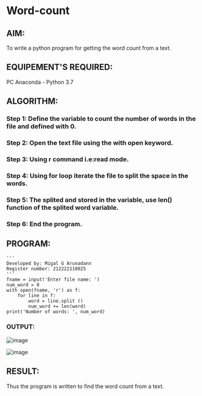 # Word-count
## AIM:
To write a python program for getting the word count from a text.
## EQUIPEMENT'S REQUIRED: 
PC
Anaconda - Python 3.7
## ALGORITHM: 

### Step 1: Define the variable to count the number of words in the file and defined with 0.

### Step 2:  Open the text file using the with open keyword.
 
### Step 3: Using r command i.e:read mode.

### Step 4: Using for loop iterate the file to split the space in the words.

### Step 5: The splited and stored in the variable, use len() function of the splited word variable.

### Step 6: End the program.

## PROGRAM:
```
'''
Developed by: Migal G Arunadann
Register number: 212222110025
'''
fname = input('Enter file name: ')
num_word = 0
with open(fname, 'r') as f:
    for line in f:
        word = line.split ()
        num_word += len(word)
print('Number of words: ', num_word)

```
### OUTPUT:
![image](https://github.com/Udhayasankaran04/Word-count/assets/119393933/143c3ae5-8a47-41f7-b6db-bb206a9553cc)

![image](https://github.com/Udhayasankaran04/Word-count/assets/119393933/b3dbf776-df92-45d1-9867-524776bc7cf5)

## RESULT:
Thus the program is written to find the word count from a text.
